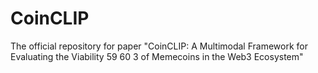 # CoinCLIP
The official repository for paper "CoinCLIP: A Multimodal Framework for Evaluating the Viability 59 60 3 of Memecoins in the Web3 Ecosystem"
